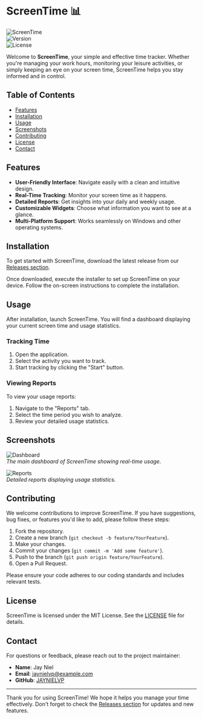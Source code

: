 # ScreenTime 📊

![ScreenTime](https://img.shields.io/badge/ScreenTime-Tracker-blue.svg)  
![Version](https://img.shields.io/badge/version-1.0.0-green.svg)  
![License](https://img.shields.io/badge/license-MIT-lightgrey.svg)  

Welcome to **ScreenTime**, your simple and effective time tracker. Whether you're managing your work hours, monitoring your leisure activities, or simply keeping an eye on your screen time, ScreenTime helps you stay informed and in control. 

## Table of Contents

- [Features](#features)
- [Installation](#installation)
- [Usage](#usage)
- [Screenshots](#screenshots)
- [Contributing](#contributing)
- [License](#license)
- [Contact](#contact)

## Features

- **User-Friendly Interface**: Navigate easily with a clean and intuitive design.
- **Real-Time Tracking**: Monitor your screen time as it happens.
- **Detailed Reports**: Get insights into your daily and weekly usage.
- **Customizable Widgets**: Choose what information you want to see at a glance.
- **Multi-Platform Support**: Works seamlessly on Windows and other operating systems.

## Installation

To get started with ScreenTime, download the latest release from our [Releases section](https://github.com/JAYNIELVP/ScreenTime/releases). 

Once downloaded, execute the installer to set up ScreenTime on your device. Follow the on-screen instructions to complete the installation.

## Usage

After installation, launch ScreenTime. You will find a dashboard displaying your current screen time and usage statistics. 

### Tracking Time

1. Open the application.
2. Select the activity you want to track.
3. Start tracking by clicking the "Start" button.

### Viewing Reports

To view your usage reports:
1. Navigate to the "Reports" tab.
2. Select the time period you wish to analyze.
3. Review your detailed usage statistics.

## Screenshots

![Dashboard](https://via.placeholder.com/800x400.png?text=Dashboard)  
*The main dashboard of ScreenTime showing real-time usage.*

![Reports](https://via.placeholder.com/800x400.png?text=Reports)  
*Detailed reports displaying usage statistics.*

## Contributing

We welcome contributions to improve ScreenTime. If you have suggestions, bug fixes, or features you'd like to add, please follow these steps:

1. Fork the repository.
2. Create a new branch (`git checkout -b feature/YourFeature`).
3. Make your changes.
4. Commit your changes (`git commit -m 'Add some feature'`).
5. Push to the branch (`git push origin feature/YourFeature`).
6. Open a Pull Request.

Please ensure your code adheres to our coding standards and includes relevant tests.

## License

ScreenTime is licensed under the MIT License. See the [LICENSE](LICENSE) file for details.

## Contact

For questions or feedback, please reach out to the project maintainer:

- **Name**: Jay Niel
- **Email**: jaynielvp@example.com
- **GitHub**: [JAYNIELVP](https://github.com/JAYNIELVP)

---

Thank you for using ScreenTime! We hope it helps you manage your time effectively. Don't forget to check the [Releases section](https://github.com/JAYNIELVP/ScreenTime/releases) for updates and new features.